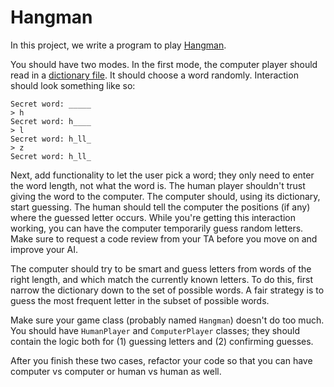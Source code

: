 # Hangman

In this project, we write a program to play [Hangman][wiki-hangman].

You should have two modes. In the first mode, the computer player
should read in a [dictionary file][dictionary]. It should choose
a word randomly. Interaction should look something like so:

    Secret word: _____
    > h
    Secret word: h____
    > l
    Secret word: h_ll_
    > z
    Secret word: h_ll_

Next, add functionality to let the user pick a word; they only need to
enter the word length, not what the word is. The human player
shouldn't trust giving the word to the computer. The computer should,
using its dictionary, start guessing. The human should tell the
computer the positions (if any) where the guessed letter occurs. While you're
getting this interaction working, you can have the computer
temporarily guess random letters. Make sure to request a code review
from your TA before you move on and improve your AI.

The computer should try to be smart and guess letters from words of
the right length, and which match the currently known letters. To do
this, first narrow the dictionary down to the set of possible words. A
fair strategy is to guess the most frequent letter in the subset of
possible words.

Make sure your game class (probably named `Hangman`) doesn't do too
much. You should have `HumanPlayer` and `ComputerPlayer` classes; they
should contain the logic both for (1) guessing letters and (2)
confirming guesses.

After you finish these two cases, refactor your code so that you can have computer vs computer or human vs human as well.

[wiki-hangman]: http://en.wikipedia.org/wiki/Hangman_(game)
[dictionary]: https://github.com/appacademy/ruby-curriculum/blob/master/projects/dictionary.txt
